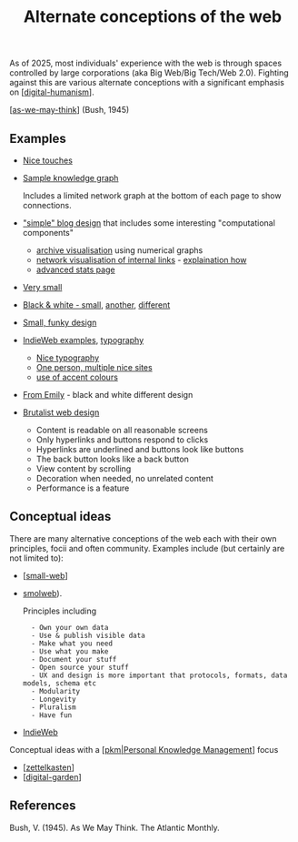 ﻿---
backlinks:
- title: Seek
  url: /memex/seek/seek.html
- title: Related work
  url: /memex/colophon/related-work.html
- title: Computing
  url: /memex/sense/computing/computing.html
tags:
- computing
- web
- digital-humanism
- digital-renovator
title: Alternate conceptions of the web
type: note
---
As of 2025, most individuals' experience with the web is through spaces controlled by large corporations (aka Big Web/Big Tech/Web 2.0). Fighting against this are various alternate conceptions with a significant emphasis on [[digital-humanism]].

[[as-we-may-think]] (Bush, 1945)

## Examples

- [Nice touches](https://www.joshwcomeau.com/css/interactive-guide-to-grid/)
- [Sample knowledge graph](https://www.jamestharpe.com/markdown/)

    Includes a limited network graph at the bottom of each page to show connections.
- ["simple" blog design](https://blog.jim-nielsen.com/2024/rss-in-html-follow-up/) that includes some interesting "computational components" 
    - [archive visualisation](https://blog.jim-nielsen.com/archive/) using numerical graphs
    - [network visualisation of internal links](https://blog.jim-nielsen.com/about/internal-links/) - [explaination how](https://blog.jim-nielsen.com/2022/visualizing-my-blogs-links/)
    - [advanced stats page](https://blog.jim-nielsen.com/about/)
- [Very small](https://lucumr.pocoo.org/projects/)
- [Black & white - small](https://hugotunius.se), [another](https://sjmulder.nl/en/textonly.html), [different](https://h.dhairyashah.dev)
- [Small, funky design](https://jvns.ca/about/)
- [IndieWeb examples](https://indieweb.org/design), [typography](https://indieweb.org/typography)

    - [Nice typography](https://piccalil.li)
    - [One person, multiple nice sites](https://github.com/minamarkham/cupcake?tab=readme-ov-file)
    - [use of accent colours](https://mina.codes/projects/formation/)
- [From Emily](https://fromemily.com) - black and white different design

- [Brutalist web design](https://brutalist-web.design)

    - Content is readable on all reasonable screens
    - Only hyperlinks and buttons respond to clicks
    - Hyperlinks are underlined and buttons look like buttons
    - The back button looks like a back button
    - View content by scrolling
    - Decoration when needed, no unrelated content
    - Performance is a feature


## Conceptual ideas

There are many alternative conceptions of the web each with their own principles, focii and often community. Examples include (but certainly are not limited to):

- [[small-web]]
- [smolweb](https://smolweb.org/index.html)). 

    Principles including

        - Own your own data 
        - Use & publish visible data 
        - Make what you need 
        - Use what you make
        - Document your stuff
        - Open source your stuff
        - UX and design is more important that protocols, formats, data models, schema etc
        - Modularity
        - Longevity
        - Pluralism
        - Have fun
- [IndieWeb](https://indieweb.org/principles)

Conceptual ideas with a [[pkm|Personal Knowledge Management]] focus

- [[zettelkasten]]
- [[digital-garden]]


## References

Bush, V. (1945). As We May Think. The Atlantic Monthly.


[//begin]: # "Autogenerated link references for markdown compatibility"
[digital-humanism]: digital-humanism "Digital Humanism"
[as-we-may-think]: as-we-may-think "As We May Think"
[small-web]: small-web "Small Web"
[pkm|Personal Knowledge Management]: ../../pkm "Personal Knowledge Management"
[zettelkasten]: zettelkasten "Zettelkasten"
[digital-garden]: digital-garden "Digital Garden"
[//end]: # "Autogenerated link references"